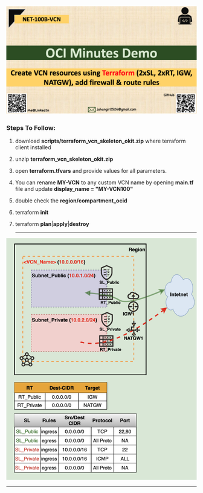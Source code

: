 ## <img src="NET-100B-VCN_title.png" alt="NET-100B-VCN_title " style="zoom:50%;" />



### Steps To Follow:

  1. download **scripts/terraform_vcn_skeleton_okit.zip** where terraform client installed

  2. unzip **terraform_vcn_skeleton_okit.zip** 

  3. open **terraform.tfvars** and provide values for all parameters.

  4. You can rename **MY-VCN** to any custom VCN name by opening **main.tf** file and update **display_name   = "MY-VCN100"**

  5. double check the **region/compartment_ocid**

  6. terraform **init**

  7. terraform **plan**|**apply**|**destroy**

     

     ------

     

<img src="NET-100B-VCN_arch.png" alt="NET-100B-VCN_arch" style="zoom:70%;" />

------


